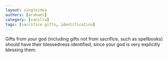 ```yaml
---
layout: singleidea
authors: [arahael]
category: [vanilla]
tags: [sacrifice gifts, identification]
---
```

Gifts from your god (including gifts not from sacrifice, such as spellbooks)
should have their blessedness identified, since your god is very explicitly
blessing them.
